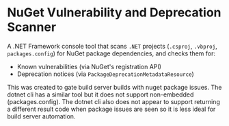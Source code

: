 # NuGet Vulnerability and Deprecation Scanner

A .NET Framework console tool that scans `.NET` projects (`.csproj`, `.vbproj`, `packages.config`) for NuGet package dependencies, and checks them for:

-  Known vulnerabilities (via NuGet's registration API)
-  Deprecation notices (via `PackageDeprecationMetadataResource`)

This was created to gate build server builds with nuget package issues. The dotnet cli has a similar tool but it does not support non-embedded (packages.config). The dotnet cli also does not appear to support returning a different result code when package issues are seen so it is less ideal for build server automation.